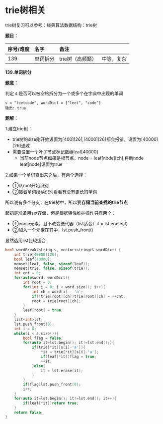 # trie树相关

trie树复习可以参考：经典算法数据结构：trie树

**题目：**

| 序号/难度 | 名字 | 备注 |  |
| :--- | :--- | :--- | :--- |
| 139 | 单词拆分 | trie树（高频题） | 中等，复杂 |

**139.单词拆分**

**题意：**

 判定 _s_ 是否可以被空格拆分为一个或多个在字典中出现的单词

```text
s = "leetcode", wordDict = ["leet", "code"]
输出: true
```

**题解：**

1.建立trie树：

* trie树的size刚开始设置为\[400\]\[26\],\[4000\]\[26\]都会报错，设置为\[40000\]\[26\]通过
* 需要设置一个叶子节点标记数组leaf\[40000\]
  * 当前node节点如果是根节点，node = leaf\[node\]\[ch\],将新node leaf\[node\]设置为true

2.如果一个单词查出来之后，有两个选择：

* ①从root开始识别
* ②接着单词继续识别看看有没有更长的单词

所以说有多个分支，在trie树中，所以要**存储当前查找的trie节点**

起初是准备用set存储，但是根据特性维护操作只有两个：

* ①erase元素，且不改变迭代器（list适合）it = lst.erase\(it\)
* ②加入一个元素在其中，lst.push\_front\(\)

显然选用list比较适合

```cpp
bool wordBreak(string s, vector<string>& wordDict) {
    int trie[40000][26];
    bool leaf[40000];
    memset(leaf, false, sizeof(leaf));
    memset(trie, false, sizeof(trie));
    int cnt = 0;
    for(auto&word: wordDict){
        int root = 0;
        for(int i = 0; i < word.size(); i++){
            int ch = word[i] - 'a';
            if(!trie[root][ch])trie[root][ch] = ++cnt;
            root = trie[root][ch];
        }
        leaf[root] = true;
    }
    list<int>lst;
    lst.push_front(0);
    int i = 0;
    while(i < s.size()){
        bool flag = false;
        for(auto it=lst.begin(); it!=lst.end();){
            if(trie[*it][s[i]-'a']){
                *it = trie[*it][s[i]-'a'];
                if(leaf[*it])flag = true;
                ++it;
            }else{
                it = lst.erase(it);
            }
        }
        if(flag)lst.push_front(0);
        i++;
    }
    for(auto it=lst.begin(); it!=lst.end(); it++){
        if(leaf[*it])return true;
    }
    return false;
}
```

